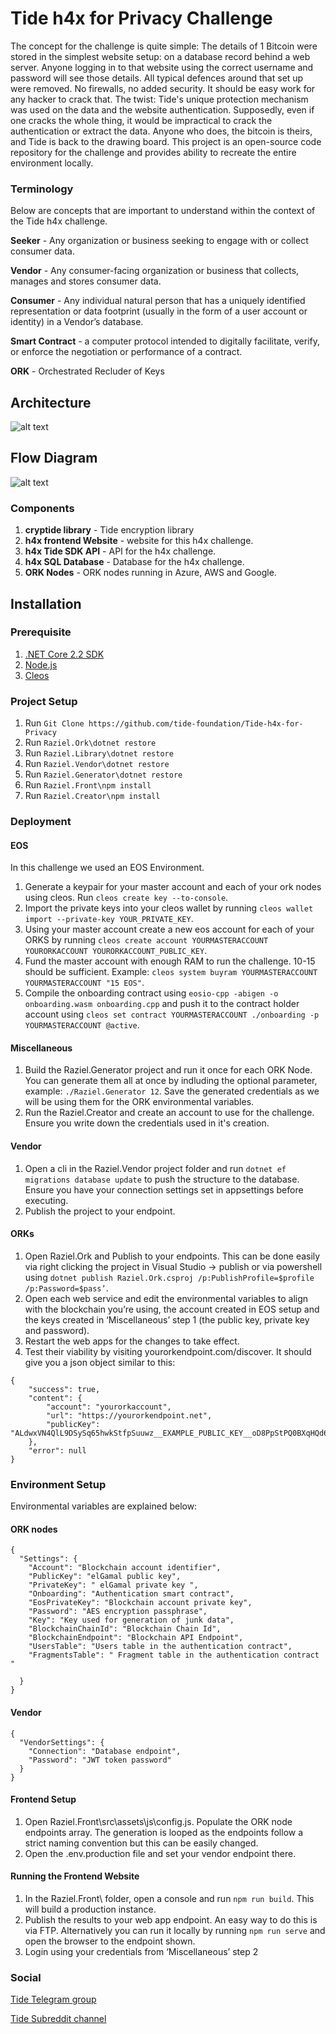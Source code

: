 # Tide h4x for Privacy Challenge

The concept for the challenge is quite simple: The details of 1 Bitcoin were stored in the simplest website setup: on a database record behind a web server. Anyone logging in to that website using the correct username and password will see those details. All typical defences around that set up were removed. No firewalls, no added security. It should be easy work for any hacker to crack that. The twist: Tide's unique protection mechanism was used on the data and the website authentication. Supposedly, even if one cracks the whole thing, it would be impractical to crack the authentication or extract the data. Anyone who does, the bitcoin is theirs, and Tide is back to the drawing board. This project is an open-source code repository for the challenge and provides ability to recreate the entire environment locally.

### Terminology

Below are concepts that are important to understand within the context of the Tide h4x challenge.

**Seeker** - Any organization or business seeking to engage with or collect consumer data.

**Vendor** - Any consumer-facing organization or business that collects, manages and stores consumer data.

**Consumer** - Any individual natural person that has a uniquely identified representation or data footprint (usually in the form of a user account or identity) in a Vendor’s database.

**Smart Contract** - a computer protocol intended to digitally facilitate, verify, or enforce the negotiation or performance of a contract.

**ORK** - Orchestrated Recluder of Keys

## Architecture

![alt text](https://github.com/tide-foundation/Tide-h4x-for-Privacy/blob/master/Tide%20h4x%20Architecture.png "Architecture Diagram")

## Flow Diagram

![alt text](https://github.com/tide-foundation/Tide-h4x-for-Privacy/blob/master/Tide%20h4x%20Workflow.png "Flow Diagram")

### Components

1. **cryptide library** - Tide encryption library
1. **h4x frontend Website** - website for this h4x challenge.
1. **h4x Tide SDK API** - API for the h4x challenge.
1. **h4x SQL Database** - Database for the h4x challenge.
1. **ORK Nodes** - ORK nodes running in Azure, AWS and Google.

## Installation

### Prerequisite

1. [.NET Core 2.2 SDK](https://dotnet.microsoft.com/download/dotnet-core/2.2 ".net Core 2.2 Download")
1. [Node.js](https://nodejs.org/en/download/ "node.js Download")
1. [Cleos](https://developers.eos.io/eosio-nodeos/v1.2.0/docs/cleos-overview "Cleos")

### Project Setup

1. Run `Git Clone https://github.com/tide-foundation/Tide-h4x-for-Privacy`
1. Run `Raziel.Ork\dotnet restore`
1. Run `Raziel.Library\dotnet restore`
1. Run `Raziel.Vendor\dotnet restore`
1. Run `Raziel.Generator\dotnet restore`
1. Run `Raziel.Front\npm install`
1. Run `Raziel.Creator\npm install`

### Deployment

#### EOS

In this challenge we used an EOS Environment.

1. Generate a keypair for your master account and each of your ork nodes using cleos. Run `cleos create key --to-console`.
1. Import the private keys into your cleos wallet by running `cleos wallet import --private-key YOUR_PRIVATE_KEY`.
1. Using your master account create a new eos account for each of your ORKS by running `cleos create account YOURMASTERACCOUNT YOURORKACCOUNT YOURORKACCOUNT_PUBLIC_KEY`.
1. Fund the master account with enough RAM to run the challenge. 10-15 should be sufficient. Example: `cleos system buyram YOURMASTERACCOUNT YOURMASTERACCOUNT "15 EOS"`.
1. Compile the onboarding contract using `eosio-cpp -abigen -o onboarding.wasm onboarding.cpp` and push it to the contract holder account using `cleos set contract YOURMASTERACCOUNT ./onboarding -p YOURMASTERACCOUNT @active`.

#### Miscellaneous

1. Build the Raziel.Generator project and run it once for each ORK Node. You can generate them all at once by indluding the optional parameter, example: `./Raziel.Generator 12`. Save the generated credentials as we will be using them for the ORK environmental variables.
1. Run the Raziel.Creator and create an account to use for the challenge. Ensure you write down the credentials used in it's creation.

#### Vendor

1. Open a cli in the Raziel.Vendor project folder and run `dotnet ef migrations database update` to push the structure to the database. Ensure you have your connection settings set in appsettings before executing.
1. Publish the project to your endpoint.

#### ORKs

1. Open Raziel.Ork and Publish to your endpoints. This can be done easily via right clicking the project in Visual Studio -> publish or via powershell using `dotnet publish Raziel.Ork.csproj /p:PublishProfile=$profile /p:Password=$pass’`.
1. Open each web service and edit the environmental variables to align with the blockchain you’re using, the account created in EOS setup and the keys created in ‘Miscellaneous’ step 1 (the public key, private key and password).
1. Restart the web apps for the changes to take effect.
1. Test their viability by visiting yourorkendpoint.com/discover. It should give you a json object similar to this:

```
{
    "success": true,
    "content": {
        "account": "yourorkaccount",
        "url": "https://yourorkendpoint.net",
        "publicKey": "ALdwxVN4QlL9DSySq65hwkStfpSuuwz__EXAMPLE_PUBLIC_KEY__oD8PpStPQ0BXqHQd6vV5bjf79NAD9LGzQLujEXg=="
    },
    "error": null
}
```

### Environment Setup

Environmental variables are explained below:

#### ORK nodes

```
{
  "Settings": {
    "Account": "Blockchain account identifier",
    "PublicKey": "elGamal public key",
    "PrivateKey": " elGamal private key ",
    "Onboarding": "Authentication smart contract",
    "EosPrivateKey": "Blockchain account private key",
    "Password": "AES encryption passphrase",
    "Key": "Key used for generation of junk data",
    "BlockchainChainId": "Blockchain Chain Id",
    "BlockchainEndpoint": "Blockchain API Endpoint",
    "UsersTable": "Users table in the authentication contract",
    "FragmentsTable": " Fragment table in the authentication contract "

  }
}
```

#### Vendor

```
{
  "VendorSettings": {
    "Connection": "Database endpoint",
    "Password": "JWT token password"
  }
}
```

#### Frontend Setup

1. Open Raziel.Front\src\assets\js\config.js. Populate the ORK node endpoints array. The generation is looped as the endpoints follow a strict naming convention but this can be easily changed.
1. Open the .env.production file and set your vendor endpoint there.

#### Running the Frontend Website

1. In the Raziel.Front\ folder, open a console and run `npm run build`. This will build a production instance.
1. Publish the results to your web app endpoint. An easy way to do this is via FTP. Alternatively you can run it locally by running `npm run serve` and open the browser to the endpoint shown.
1. Login using your credentials from ‘Miscellaneous’ step 2

### Social

[Tide Telegram group](https://t.me/TideFoundation)

[Tide Subreddit channel](https://www.reddit.com/r/TideFoundation)
